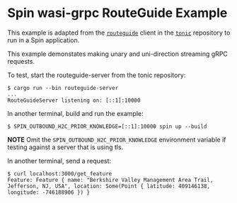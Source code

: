 # Spin wasi-grpc RouteGuide Example

This example is adapted from the [`routeguide`](https://github.com/hyperium/tonic/blob/v0.13.1/examples/src/routeguide/client.rs) client in the [`tonic`](https://github.com/hyperium/tonic/tree/v0.13.1) repository to run in a Spin application.

This example demonstates making unary and uni-direction streaming gRPC requests.

To test, start the routeguide-server from the tonic repository:

```console
$ cargo run --bin routeguide-server
...
RouteGuideServer listening on: [::1]:10000
```

In another terminal, build and run the example:
```
$ SPIN_OUTBOUND_H2C_PRIOR_KNOWLEDGE=[::1]:10000 spin up --build
```

**NOTE** Omit the `SPIN_OUTBOUND_H2C_PRIOR_KNOWLEDGE` environment variable if testing against a server that is using tls.

In another terminal, send a request:
```console
$ curl localhost:3000/get_feature
Feature: Feature { name: "Berkshire Valley Management Area Trail, Jefferson, NJ, USA", location: Some(Point { latitude: 409146138, longitude: -746188906 }) }